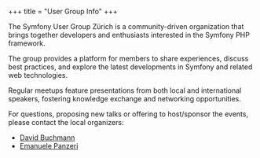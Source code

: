+++
title = "User Group Info"
+++

The Symfony User Group Zürich is a community-driven organization that brings together developers and
enthusiasts interested in the Symfony PHP framework.

The group provides a platform for members to share experiences, discuss best practices, and explore
the latest developments in Symfony and related web technologies.

Regular meetups feature presentations from both local and international speakers, fostering knowledge
exchange and networking opportunities.

For questions, proposing new talks or offering to host/sponsor the events, please contact the
local organizers:

- [David Buchmann](https://phpc.social/@dbu)
- [Emanuele Panzeri](https://phpc.social/@thepanz)
